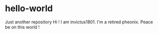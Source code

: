 # hello-world
Just another repository
Hi ! I am invictus1801. I'm a retired pheonix. 
Peace be on this world !
